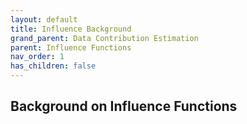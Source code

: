 ```yaml
---
layout: default
title: Influence Background
grand_parent: Data Contribution Estimation
parent: Influence Functions
nav_order: 1
has_children: false
---
```


## Background on Influence Functions